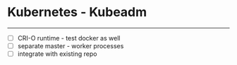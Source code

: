 # Kubernetes - Kubeadm
---

- [ ] CRI-O runtime - test docker as well
- [ ] separate master - worker processes
- [ ] integrate with existing repo
